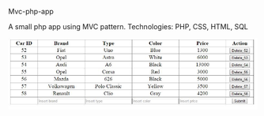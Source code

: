 Mvc-php-app

A small php app using MVC pattern. Technologies: PHP, CSS, HTML, SQL

 ![Alt text](https://github.com/krunogr/Mvc-php-app/blob/master/snapshot/snapshot.JPG "")
